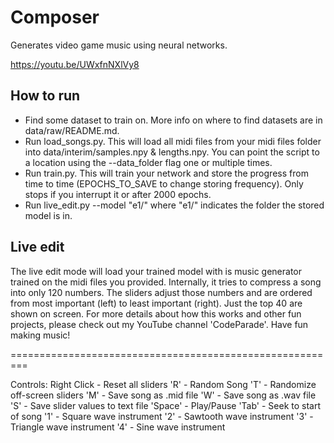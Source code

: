 # Composer
Generates video game music using neural networks.

https://youtu.be/UWxfnNXlVy8

## How to run

* Find some dataset to train on. More info on where to find datasets are in data/raw/README.md.
* Run load_songs.py. This will load all midi files from your midi files folder into data/interim/samples.npy & lengths.npy.
  You can point the script to a location using the --data_folder flag one or multiple times.
* Run train.py. This will train your network and store the progress from time to time (EPOCHS_TO_SAVE to change storing frequency).
  Only stops if you interrupt it or after 2000 epochs.
* Run live_edit.py --model "e1/" where "e1/" indicates the folder the stored model is in.

## Live edit

The live edit mode will load your trained model with is
music generator trained on the midi files you provided.
Internally, it tries to compress a song into only 120 numbers.
The sliders adjust those numbers and are ordered from most
important (left) to least important (right).  Just the
top 40 are shown on screen.  For more details about how
this works and other fun projects, please check out my
YouTube channel 'CodeParade'.  Have fun making music!

=========================================================

Controls:
 Right Click - Reset all sliders
         'R' - Random Song
         'T' - Randomize off-screen sliders
         'M' - Save song as .mid file
         'W' - Save song as .wav file
         'S' - Save slider values to text file
     'Space' - Play/Pause
       'Tab' - Seek to start of song
         '1' - Square wave instrument
         '2' - Sawtooth wave instrument
         '3' - Triangle wave instrument
         '4' - Sine wave instrument
